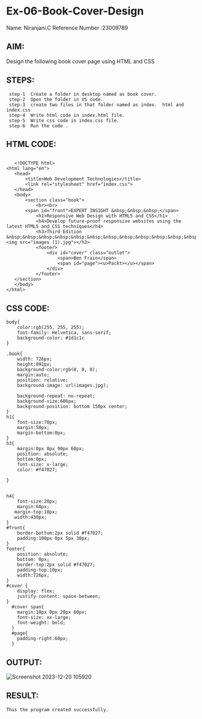 # Ex-06-Book-Cover-Design

Name: Niranjani.C
Reference Number :23009789

## AIM:
   Design the following book cover page using HTML and CSS

## STEPS:

     step-1  Create a folder in desktop named as book cover.
     step-2  Open the folder in VS code.
     step-3  create two files in that folder named as index.  html and index.css
     step-4  Write html code in index.html file.
     step-5  Write css code in index.css file.
     step-6  Run the code .

## HTML CODE:
 ```  
   
    <!DOCTYPE html>
<html lang="en">
    <head>
        <title>Web Development Technologies</title>
        <link rel="stylesheet" href="index.css">
    </head>
    <body>
        <section class="book">
            <br><br>
        <span id="front">EXPERT INSIGHT &nbsp;&nbsp;&nbsp;</span>
            <h1>Responsive Web Design with HTML5 and CSS</h1>
            <h4>Develop future-proof responsive websites using the latest HTML5 and CSS techniques</h4>
            <h3>Third Edition &nbsp;&nbsp;&nbsp;&nbsp;&nbsp;&nbsp;&nbsp;&nbsp;&nbsp;&nbsp;&nbsp;&nbsp;&nbsp;&nbsp;&nbsp;&nbsp;&nbsp;&nbsp;&nbsp;&nbsp;&nbsp;&nbsp;&nbsp;&nbsp;&nbsp;&nbsp;&nbsp;&nbsp;&nbsp;&nbsp;&nbsp;&nbsp;<img src="images (1).jpg"></h3>
            <footer>
                <div id="cover" class="outlet">
                    <span>Ben Frain</span>
                    <span id="page"><u>Packt></u></span>
                </div>
            </footer>
    </section>
    </body>
</html>
```
## CSS CODE:
```
body{
    color:rgb(255, 255, 255);
    font-family: Helvetica, sans-serif;
    background-color: #1d1c1c
}

.book{
    width: 726px;
    height:891px;
    background-color:rgb(0, 0, 0);
    margin:auto;
    position: relative;
    background-image: url(images.jpg);

    background-repeat: no-repeat;
    background-size:606px;
    background-position: bottom 150px center;
}
h1{
    font-size:70px;
    margin:50px;
    margin-bottom:0px;
}
h3{
    margin:0px 0px 90px 60px;
    position: absolute;
    bottom:0px;
    font-size: x-large;
    color: #f47027;
    
}


h4{
    font-size:20px;
    margin:60px;
   margin-top:10px;
   width:430px;
}
#front{
    border-bottom:2px solid #f47027;
    padding:100px 0px 5px 30px;
}
footer{
    position: absolute;
    bottom: 0px;
    border-top:2px solid #f47027;
    padding-top:10px;
    width:726px;
}
#cover {
    display: flex;
    justify-content: space-between;
}
  #cover span{
    margin:10px 0px 20px 60px;
    font-size: xx-large;
    font-weight: bold;
  }
  #page{
    padding-right:60px;
  }
```
## OUTPUT:

![Screenshot 2023-12-20 105920](https://github.com/NiranjaniC/Ex-06-Book-Cover-Design/assets/145742800/50e0bd6d-4675-4d6d-98d2-3b8a440358fd)


## RESULT:
    Thus the program created successfully.

